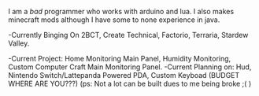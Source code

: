 I am a *bad* programmer who works with arduino and lua. I also makes minecraft mods although I have some to none experience in java. 





-Currently Binging On 2BCT, Create Technical, Factorio, Terraria, Stardew Valley.

-Current Project: Home Monitoring Main Panel, Humidity Monitoring, Custom Computer Craft Main Monitoring Panel.
-Current Planning on: Hud, Nintendo Switch/Lattepanda Powered PDA, Custom Keyboad (BUDGET WHERE ARE YOU???) 
(ps: Not a lot can be built dues to me being broke ;( )

